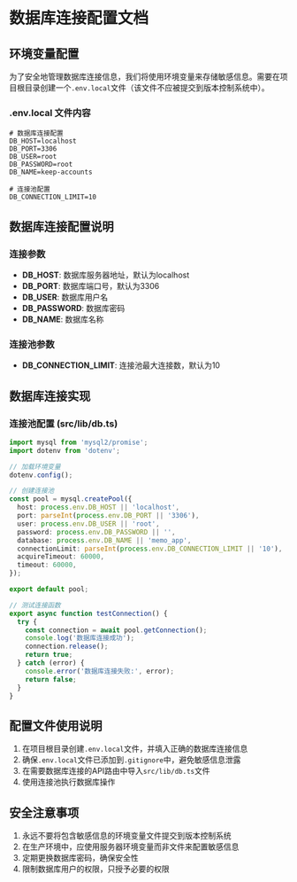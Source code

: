 # 数据库连接配置文档

## 环境变量配置

为了安全地管理数据库连接信息，我们将使用环境变量来存储敏感信息。需要在项目根目录创建一个`.env.local`文件（该文件不应被提交到版本控制系统中）。

### .env.local 文件内容
```env
# 数据库连接配置
DB_HOST=localhost
DB_PORT=3306
DB_USER=root
DB_PASSWORD=root
DB_NAME=keep-accounts

# 连接池配置
DB_CONNECTION_LIMIT=10
```

## 数据库连接配置说明

### 连接参数
- **DB_HOST**: 数据库服务器地址，默认为localhost
- **DB_PORT**: 数据库端口号，默认为3306
- **DB_USER**: 数据库用户名
- **DB_PASSWORD**: 数据库密码
- **DB_NAME**: 数据库名称

### 连接池参数
- **DB_CONNECTION_LIMIT**: 连接池最大连接数，默认为10

## 数据库连接实现

### 连接池配置 (src/lib/db.ts)
```typescript
import mysql from 'mysql2/promise';
import dotenv from 'dotenv';

// 加载环境变量
dotenv.config();

// 创建连接池
const pool = mysql.createPool({
  host: process.env.DB_HOST || 'localhost',
  port: parseInt(process.env.DB_PORT || '3306'),
  user: process.env.DB_USER || 'root',
  password: process.env.DB_PASSWORD || '',
  database: process.env.DB_NAME || 'memo_app',
  connectionLimit: parseInt(process.env.DB_CONNECTION_LIMIT || '10'),
  acquireTimeout: 60000,
  timeout: 60000,
});

export default pool;

// 测试连接函数
export async function testConnection() {
  try {
    const connection = await pool.getConnection();
    console.log('数据库连接成功');
    connection.release();
    return true;
  } catch (error) {
    console.error('数据库连接失败:', error);
    return false;
  }
}
```

## 配置文件使用说明

1. 在项目根目录创建`.env.local`文件，并填入正确的数据库连接信息
2. 确保`.env.local`文件已添加到`.gitignore`中，避免敏感信息泄露
3. 在需要数据库连接的API路由中导入`src/lib/db.ts`文件
4. 使用连接池执行数据库操作

## 安全注意事项

1. 永远不要将包含敏感信息的环境变量文件提交到版本控制系统
2. 在生产环境中，应使用服务器环境变量而非文件来配置敏感信息
3. 定期更换数据库密码，确保安全性
4. 限制数据库用户的权限，只授予必要的权限